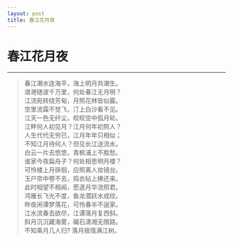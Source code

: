 ```yaml
---
layout: post
title: 春江花月夜
---
```

# 春江花月夜

---------------------

> 春江潮水连海平，海上明月共潮生。 <br />
> 潋滟随波千万里，何处春江无月明？ <br />
> 江流宛转绕芳甸，月照花林皆似霰。 <br />
> 空里流霜不觉飞，汀上白沙看不见。 <br />
> 江天一色无纤尘，皎皎空中孤月轮。 <br />
> 江畔何人初见月？江月何年初照人？ <br />
> 人生代代无穷已，江月年年只相似； <br />
> 不知江月待何人？但见长江送流水。 <br />
> 白云一片去悠悠，青枫浦上不胜愁。 <br />
> 谁家今夜扁舟子？何处相思明月楼？ <br />
> 可怜楼上月徘徊，应照离人妆镜台。 <br />
> 玉户帘中卷不去，捣衣砧上拂还来。 <br />
> 此时相望不相闻，愿逐月华流照君。 <br />
> 鸿雁长飞光不度，鱼龙潜跃水成纹。 <br />
> 昨夜闲谭梦落花，可怜春半不逞家。 <br /> 
> 江水流春去欲尽，江谭落月复西斜。 <br /> 
> 斜月沉沉藏海雾，碣石潇湘无限路。 <br />
> 不知乘月几人归? 落月摇情满江树。 <br />

